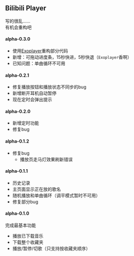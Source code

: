 ## Bilibili Player
写的很乱……  
有机会重构吧  

#### alpha-0.3.0
* 使用[Exoplayer](https://github.com/google/ExoPlayer)重构部分代码
* 新增：可拖动进度条，15秒快进，5秒快退（`Exoplayer`香啊）
* 已知问题：单曲循环不可用

#### alpha-0.2.1
* 修复播放按钮和播放状态不同步的bug
* 新增断开耳机自动暂停
* 现在定时会弹出提示

#### alpha-0.2.0
* 新增定时功能
* 修复bug

#### alpha-0.1.2
* 修复bug
  * 播放页走马灯效果刷新错误

#### alpha-0.1.1
* 历史记录  
* 主页面显示正在放的歌名  
* 随机播放和单曲循环（调平模式暂时不可用） 
* 修复部分bug  

#### alpha-0.1.0
完成最基本功能  
* 播放已下载音乐  
* 下载整个收藏夹  
* 播放/暂停/切歌（只支持按收藏夹顺序） 